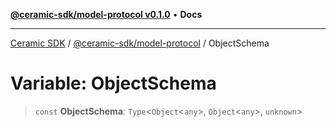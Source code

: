 [**@ceramic-sdk/model-protocol v0.1.0**](../README.md) • **Docs**

***

[Ceramic SDK](../../../README.md) / [@ceramic-sdk/model-protocol](../README.md) / ObjectSchema

# Variable: ObjectSchema

> `const` **ObjectSchema**: `Type`\<`Object`\<`any`\>, `Object`\<`any`\>, `unknown`\>
